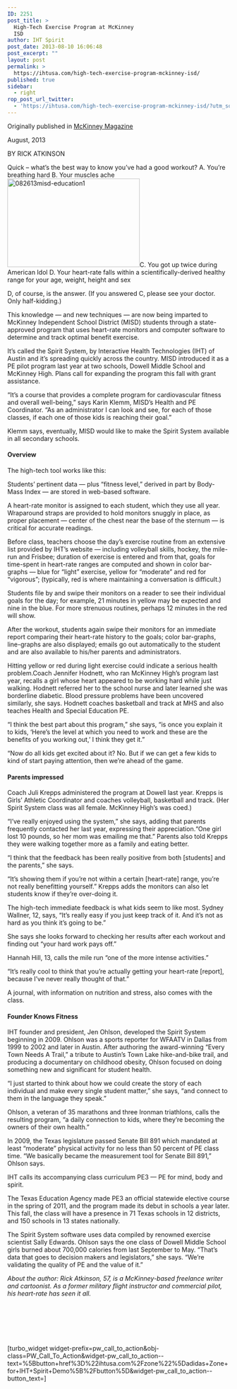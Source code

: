 ```yaml
---
ID: 2251
post_title: >
  High-Tech Exercise Program at McKinney
  ISD
author: IHT Spirit
post_date: 2013-08-10 16:06:48
post_excerpt: ""
layout: post
permalink: >
  https://ihtusa.com/high-tech-exercise-program-mckinney-isd/
published: true
sidebar:
  - right
rop_post_url_twitter:
  - 'https://ihtusa.com/high-tech-exercise-program-mckinney-isd/?utm_source=ReviveOldPost&utm_medium=social&utm_campaign=ReviveOldPost'
---
```

Originally published in <a href="http://www.mckinneyonline.com/August-2013/High-Tech-Exercise-Program-at-MISD/index.php?cparticle=1&amp;siarticle=0#artanc" target="_blank">McKinney Magazine</a>

August, 2013

BY RICK ATKINSON

Quick – what’s the best way to know you’ve had a good workout?
A. You’re breathing hard
B. Your muscles ache
<a href="https://ihtusa.com/wp-content/uploads/2016/07/082613misd-education1.jpg"><img class="alignleft size-medium wp-image-2252" src="https://ihtusa.com/wp-content/uploads/2016/07/082613misd-education1-300x200.jpg" alt="082613misd-education1" width="300" height="200"></a>C. You got up twice during American Idol
D. Your heart-rate falls within a scientifically-derived healthy range for your age, weight, height and sex

D, of course, is the answer. (If you answered C, please see your doctor. Only half-kidding.)

<!--more-->This knowledge — and new techniques — are now being imparted to McKinney Independent School District (MISD) students through a state-approved program that uses heart-rate monitors and computer software to determine and track optimal benefit exercise.

It’s called the Spirit System, by Interactive Health Technologies (IHT) of Austin and it’s spreading quickly across the country. MISD introduced it as a PE pilot program last year at two schools, Dowell Middle School and McKinney High. Plans call for expanding the program this fall with grant assistance.

“It’s a course that provides a complete program for cardiovascular fitness and overall well-being,” says Karin Klemm, MISD’s Health and PE Coordinator. “As an administrator I can look and see, for each of those classes, if each one of those kids is reaching their goal.”

Klemm says, eventually, MISD would like to make the Spirit System available in all secondary schools.
<h4>Overview</h4>
The high-tech tool works like this:

Students’ pertinent data — plus “fitness level,” derived in part by Body-Mass Index — are stored in web-based software.

A heart-rate monitor is assigned to each student, which they use all year. Wraparound straps are provided to hold monitors snuggly in place, as proper placement — center of the chest near the base of the sternum — is critical for accurate readings.

Before class, teachers choose the day’s exercise routine from an extensive list provided by IHT’s website — including volleyball skills, hockey, the mile-run and Frisbee; duration of exercise is entered and from that, goals for time-spent in heart-rate ranges are computed and shown in color bar-graphs — blue for “light” exercise, yellow for “moderate” and red for “vigorous”; (typically, red is where maintaining a conversation is difficult.)

Students file by and swipe their monitors on a reader to see their individual goals for the day; for example, 21 minutes in yellow may be expected and nine in the blue. For more strenuous routines, perhaps 12 minutes in the red will show.

After the workout, students again swipe their monitors for an immediate report comparing their heart-rate history to the goals; color bar-graphs, line-graphs are also displayed; emails go out automatically to the student and are also available to his/her parents and administrators.

Hitting yellow or red during light exercise could indicate a serious health problem.Coach Jennifer Hodnett, who ran McKinney High’s program last year, recalls a girl whose heart appeared to be working hard while just walking. Hodnett referred her to the school nurse and later learned she was borderline diabetic. Blood pressure problems have been uncovered similarly, she says.&nbsp;Hodnett coaches basketball and track at MHS and also teaches Health and Special Education PE.

“I think the best part about this program,” she says, “is once you explain it to kids, ‘Here’s the level at which you need to work and these are the benefits of you working out,’ I think they get it.”

“Now do all kids get excited about it? No. But if we can get a few kids to kind of start paying attention, then we’re ahead of the game.
<h4>Parents impressed</h4>
Coach Juli Krepps administered the program at Dowell last year. Krepps is Girls’ Athletic Coordinator and coaches volleyball, basketball and track. (Her Spirit System class was all female. McKinney High’s was coed.)

“I’ve really enjoyed using the system,” she says, adding that parents frequently contacted her last year, expressing their appreciation.“One girl lost 10 pounds, so her mom was emailing me that.” Parents also told Krepps they were walking together more as a family and eating better.

“I think that the feedback has been really positive from both [students] and the parents,” she says.

“It’s showing them if you’re not within a certain [heart-rate] range, you’re not really benefitting yourself.” Krepps adds the monitors can also let students know if they’re over-doing it.

The high-tech immediate feedback is what kids seem to like most. Sydney Wallner, 12, says, “It’s really easy if you just keep track of it. And it’s not as hard as you think it’s going to be.”

She says she looks forward to checking her results after each workout and finding out “your hard work pays off.”

Hannah Hill, 13, calls the mile run “one of the more intense activities.”

“It’s really cool to think that you’re actually getting your heart-rate [report], because I’ve never really thought of that.”

A journal, with information on nutrition and stress, also comes with the class.
<h4>Founder Knows Fitness</h4>
IHT founder and president, Jen Ohlson, developed the Spirit System beginning in 2009. Ohlson was a sports reporter for WFAATV in Dallas from 1999 to 2002 and later in Austin. After authoring the award-winning “Every Town Needs A Trail,” a tribute to Austin’s Town Lake hike-and-bike trail, and producing a documentary on childhood obesity, Ohlson focused on doing something new and significant for student health.

“I just started to think about how we could create the story of each individual and make every single student matter,” she says, “and connect to them in the language they speak.”

Ohlson, a veteran of 35 marathons and three Ironman triathlons, calls the resulting program, “a daily connection to kids, where they’re becoming the owners of their own health.”

In 2009, the Texas legislature passed Senate Bill 891 which mandated at least “moderate” physical activity for no less than 50 percent of PE class time. “We basically became the measurement tool for Senate Bill 891,” Ohlson says.

IHT calls its accompanying class curriculum PE3 — PE for mind, body and spirit.

The Texas Education Agency made PE3 an official statewide elective course in the spring of 2011, and the program made its debut in schools a year later. This fall, the class will have a presence in 71 Texas schools in 12 districts, and 150 schools in 13 states nationally.

The Spirit System software uses data compiled by renowned exercise scientist Sally Edwards. Ohlson says the one class of Dowell Middle School girls burned about 700,000 calories from last September to May. “That’s data that goes to decision makers and legislators,” she says. “We’re validating the quality of PE and the value of it.”

<em>About the author: Rick Atkinson, 57, is a McKinney-based freelance writer and cartoonist. As a former military flight instructor and commercial pilot, his heart-rate has seen it all.</em>

&nbsp;

&nbsp;

&nbsp;

[turbo_widget widget-prefix=pw_call_to_action&amp;obj-class=PW_Call_To_Action&amp;widget-pw_call_to_action--text=%5Bbutton+href%3D%22ihtusa.com%2Fzone%22%5Dadidas+Zone+for+IHT+Spirit+Demo%5B%2Fbutton%5D&amp;widget-pw_call_to_action--button_text=]

&nbsp;

&nbsp;

&nbsp;